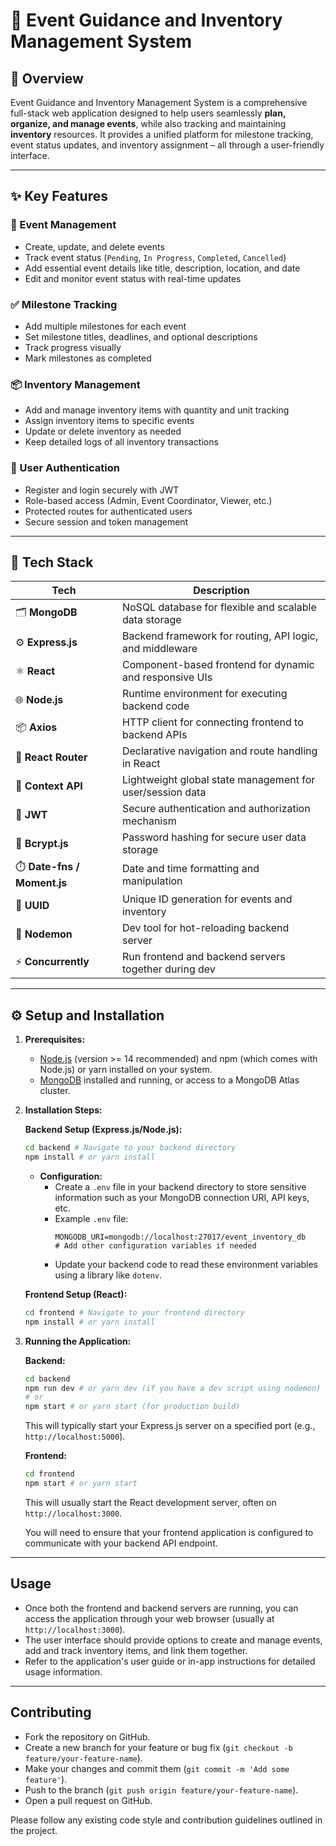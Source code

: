 # 🎉 Event Guidance and Inventory Management System

## 📌 Overview
Event Guidance and Inventory Management System is a comprehensive full-stack web application designed to help users seamlessly **plan, organize, and manage events**, while also tracking and maintaining **inventory** resources. It provides a unified platform for milestone tracking, event status updates, and inventory assignment – all through a user-friendly interface.

---

## ✨ Key Features

### 📅 Event Management
- Create, update, and delete events
- Track event status (`Pending`, `In Progress`, `Completed`, `Cancelled`)
- Add essential event details like title, description, location, and date
- Edit and monitor event status with real-time updates

### ✅ Milestone Tracking
- Add multiple milestones for each event
- Set milestone titles, deadlines, and optional descriptions
- Track progress visually
- Mark milestones as completed

### 📦 Inventory Management
- Add and manage inventory items with quantity and unit tracking
- Assign inventory items to specific events
- Update or delete inventory as needed
- Keep detailed logs of all inventory transactions

### 🔐 User Authentication
- Register and login securely with JWT
- Role-based access (Admin, Event Coordinator, Viewer, etc.)
- Protected routes for authenticated users
- Secure session and token management

---

## 🚀 Tech Stack

| Tech | Description |
|------|-------------|
| 🗂 **MongoDB** | NoSQL database for flexible and scalable data storage |
| ⚙️ **Express.js** | Backend framework for routing, API logic, and middleware |
| ⚛️ **React** | Component-based frontend for dynamic and responsive UIs |
| 🌐 **Node.js** | Runtime environment for executing backend code |
| 📦 **Axios** | HTTP client for connecting frontend to backend APIs |
| 🔀 **React Router** | Declarative navigation and route handling in React |
| 🧠 **Context API** | Lightweight global state management for user/session data |
| 🔐 **JWT** | Secure authentication and authorization mechanism |
| 🔑 **Bcrypt.js** | Password hashing for secure user data storage |
| ⏱️ **Date-fns / Moment.js** | Date and time formatting and manipulation |
| 🔢 **UUID** | Unique ID generation for events and inventory |
| 🧪 **Nodemon** | Dev tool for hot-reloading backend server |
| ⚡ **Concurrently** | Run frontend and backend servers together during dev |

---

## ⚙️ Setup and Installation

1.  **Prerequisites:**
    * [Node.js](https://nodejs.org/) (version >= 14 recommended) and npm (which comes with Node.js) or yarn installed on your system.
    * [MongoDB](https://www.mongodb.com/try/download/community) installed and running, or access to a MongoDB Atlas cluster.

2.  **Installation Steps:**

    **Backend Setup (Express.js/Node.js):**

    ```bash
    cd backend # Navigate to your backend directory
    npm install # or yarn install
    ```

    * **Configuration:**
        * Create a `.env` file in your backend directory to store sensitive information such as your MongoDB connection URI, API keys, etc.
        * Example `.env` file:
            ```
            MONGODB_URI=mongodb://localhost:27017/event_inventory_db
            # Add other configuration variables if needed
            ```
        * Update your backend code to read these environment variables using a library like `dotenv`.


    **Frontend Setup (React):**

    ```bash
    cd frontend # Navigate to your frontend directory
    npm install # or yarn install
    ```

3.  **Running the Application:**

    **Backend:**

    ```bash
    cd backend
    npm run dev # or yarn dev (if you have a dev script using nodemon)
    # or
    npm start # or yarn start (for production build)
    ```

    This will typically start your Express.js server on a specified port (e.g., `http://localhost:5000`).

    **Frontend:**

    ```bash
    cd frontend
    npm start # or yarn start
    ```

    This will usually start the React development server, often on `http://localhost:3000`.

    You will need to ensure that your frontend application is configured to communicate with your backend API endpoint.

---

## Usage

* Once both the frontend and backend servers are running, you can access the application through your web browser (usually at `http://localhost:3000`).
* The user interface should provide options to create and manage events, add and track inventory items, and link them together.
* Refer to the application's user guide or in-app instructions for detailed usage information.

---

## Contributing

* Fork the repository on GitHub.
* Create a new branch for your feature or bug fix (`git checkout -b feature/your-feature-name`).
* Make your changes and commit them (`git commit -m 'Add some feature'`).
* Push to the branch (`git push origin feature/your-feature-name`).
* Open a pull request on GitHub.

Please follow any existing code style and contribution guidelines outlined in the project.
